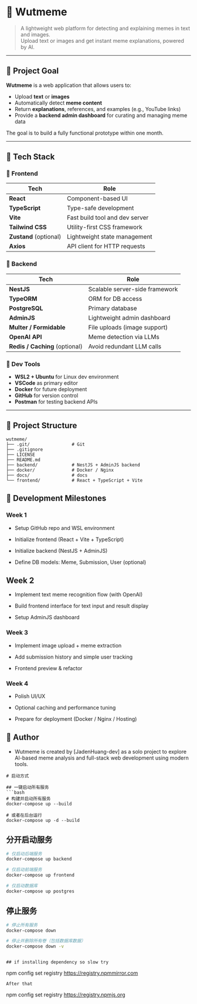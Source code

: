 # 🧠 Wutmeme

> A lightweight web platform for detecting and explaining memes in text and images.  
> Upload text or images and get instant meme explanations, powered by AI.

---

## 📌 Project Goal

**Wutmeme** is a web application that allows users to:
- Upload **text** or **images**
- Automatically detect **meme content**
- Return **explanations**, references, and examples (e.g., YouTube links)
- Provide a **backend admin dashboard** for curating and managing meme data

The goal is to build a fully functional prototype within one month.

---

## 🧱 Tech Stack

### 🎨 Frontend
| Tech | Role |
|------|------|
| **React** | Component-based UI |
| **TypeScript** | Type-safe development |
| **Vite** | Fast build tool and dev server |
| **Tailwind CSS** | Utility-first CSS framework |
| **Zustand** (optional) | Lightweight state management |
| **Axios** | API client for HTTP requests |

### 🧰 Backend
| Tech | Role |
|------|------|
| **NestJS** | Scalable server-side framework |
| **TypeORM** | ORM for DB access |
| **PostgreSQL** | Primary database |
| **AdminJS** | Lightweight admin dashboard | (removed maybe replaced by django or other framework in the future)
| **Multer / Formidable** | File uploads (image support) |
| **OpenAI API** | Meme detection via LLMs |
| **Redis / Caching** (optional) | Avoid redundant LLM calls |

### 🧪 Dev Tools
- **WSL2 + Ubuntu** for Linux dev environment
- **VSCode** as primary editor
- **Docker** for future deployment
- **GitHub** for version control
- **Postman** for testing backend APIs
---

## 📁 Project Structure

```
wutmeme/
├── .git/                # Git 
├── .gitignore
├── LICENSE
├── README.md
├── backend/             # NestJS + AdminJS backend
├── docker/              # Docker / Nginx 
├── docs/                # docs
└── frontend/            # React + TypeScript + Vite 
```

## 🚧 Development Milestones

### Week 1
 - Setup GitHub repo and WSL environment

 - Initialize frontend (React + Vite + TypeScript)

 - Initialize backend (NestJS + AdminJS)

 - Define DB models: Meme, Submission, User (optional)

## Week 2
- Implement text meme recognition flow (with OpenAI)

- Build frontend interface for text input and result display

- Setup AdminJS dashboard

### Week 3
- Implement image upload + meme extraction

- Add submission history and simple user tracking

- Frontend preview & refactor

### Week 4
- Polish UI/UX

- Optional caching and performance tuning

- Prepare for deployment (Docker / Nginx / Hosting)


## 🙋 Author
- Wutmeme is created by [JadenHuang-dev] as a solo project to explore AI-based meme analysis and full-stack web development using modern tools.

```
# 启动方式

## 一键启动所有服务
```bash
# 构建并启动所有服务
docker-compose up --build

# 或者在后台运行
docker-compose up -d --build
```

## 分开启动服务
```bash
# 仅启动后端服务
docker-compose up backend

# 仅启动前端服务
docker-compose up frontend

# 仅启动数据库
docker-compose up postgres
```

## 停止服务
```bash
# 停止所有服务
docker-compose down

# 停止并删除所有卷（包括数据库数据）
docker-compose down -v
```
```

## if installing dependency so slow try
```
npm config set registry https://registry.npmmirror.com

```
After that
```
npm config set registry https://registry.npmjs.org

```
